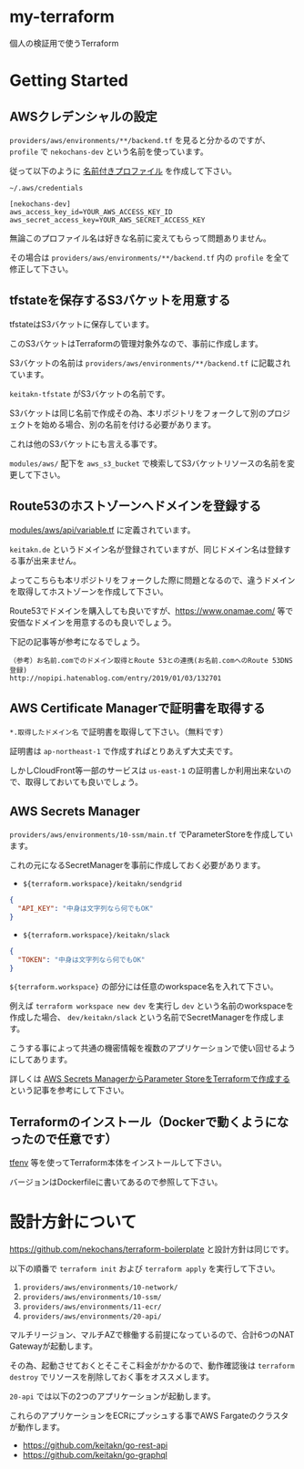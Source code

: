 # my-terraform
個人の検証用で使うTerraform

# Getting Started

## AWSクレデンシャルの設定

`providers/aws/environments/**/backend.tf` を見ると分かるのですが、 `profile` で `nekochans-dev` という名前を使っています。

従って以下のように [名前付きプロファイル](https://docs.aws.amazon.com/ja_jp/cli/latest/userguide/cli-configure-profiles.html) を作成して下さい。

`~/.aws/credentials`

```
[nekochans-dev]
aws_access_key_id=YOUR_AWS_ACCESS_KEY_ID
aws_secret_access_key=YOUR_AWS_SECRET_ACCESS_KEY
```

無論このプロファイル名は好きな名前に変えてもらって問題ありません。

その場合は `providers/aws/environments/**/backend.tf` 内の `profile` を全て修正して下さい。

## tfstateを保存するS3バケットを用意する

tfstateはS3バケットに保存しています。

このS3バケットはTerraformの管理対象外なので、事前に作成します。

S3バケットの名前は `providers/aws/environments/**/backend.tf` に記載されています。

`keitakn-tfstate` がS3バケットの名前です。

S3バケットは同じ名前で作成その為、本リポジトリをフォークして別のプロジェクトを始める場合、別の名前を付ける必要があります。

これは他のS3バケットにも言える事です。

`modules/aws/` 配下を `aws_s3_bucket` で検索してS3バケットリソースの名前を変更して下さい。

## Route53のホストゾーンへドメインを登録する

[modules/aws/api/variable.tf](https://github.com/keitakn/my-terraform/blob/7217f5879d99baffbcaeaabc0f07b99a53e56f63/modules/aws/api/variable.tf#L48) に定義されています。

`keitakn.de` というドメイン名が登録されていますが、同じドメイン名は登録する事が出来ません。

よってこちらも本リポジトリをフォークした際に問題となるので、違うドメインを取得してホストゾーンを作成して下さい。

Route53でドメインを購入しても良いですが、https://www.onamae.com/ 等で安価なドメインを用意するのも良いでしょう。

下記の記事等が参考になるでしょう。

```
（参考）お名前.comでのドメイン取得とRoute 53との連携(お名前.comへのRoute 53DNS登録)
http://nopipi.hatenablog.com/entry/2019/01/03/132701
```

## AWS Certificate Managerで証明書を取得する

`*.取得したドメイン名` で証明書を取得して下さい。（無料です）

証明書は `ap-northeast-1` で作成すればとりあえず大丈夫です。

しかしCloudFront等一部のサービスは `us-east-1` の証明書しか利用出来ないので、取得しておいても良いでしょう。

## AWS Secrets Manager

`providers/aws/environments/10-ssm/main.tf` でParameterStoreを作成しています。

これの元になるSecretManagerを事前に作成しておく必要があります。

- `${terraform.workspace}/keitakn/sendgrid`

```json
{
  "API_KEY": "中身は文字列なら何でもOK"
}
```

- `${terraform.workspace}/keitakn/slack`

```json
{
  "TOKEN": "中身は文字列なら何でもOK"
}
```

`${terraform.workspace}` の部分には任意のworkspace名を入れて下さい。

例えば `terraform workspace new dev` を実行し `dev` という名前のworkspaceを作成した場合、 `dev/keitakn/slack` という名前でSecretManagerを作成します。

こうする事によって共通の機密情報を複数のアプリケーションで使い回せるようにしてあります。

詳しくは [AWS Secrets ManagerからParameter StoreをTerraformで作成する](https://qiita.com/keitakn/items/55da7f9f3c3659cfc804) という記事を参考にして下さい。

## Terraformのインストール（Dockerで動くようになったので任意です）

[tfenv](https://github.com/tfutils/tfenv) 等を使ってTerraform本体をインストールして下さい。

バージョンはDockerfileに書いてあるので参照して下さい。

# 設計方針について

https://github.com/nekochans/terraform-boilerplate と設計方針は同じです。

以下の順番で `terraform init` および `terraform apply` を実行して下さい。

1. `providers/aws/environments/10-network/`
1. `providers/aws/environments/10-ssm/`
1. `providers/aws/environments/11-ecr/`
1. `providers/aws/environments/20-api/`

マルチリージョン、マルチAZで稼働する前提になっているので、合計6つのNAT Gatewayが起動します。

その為、起動させておくとそこそこ料金がかかるので、動作確認後は `terraform destroy` でリソースを削除しておく事をオススメします。

`20-api` では以下の2つのアプリケーションが起動します。

これらのアプリケーションをECRにプッシュする事でAWS Fargateのクラスタが動作します。

- https://github.com/keitakn/go-rest-api
- https://github.com/keitakn/go-graphql
